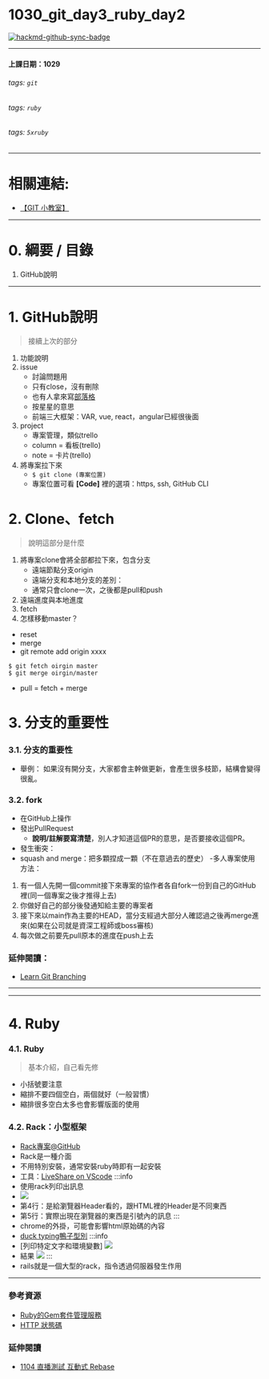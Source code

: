 # 1030_git_day3_ruby_day2 

[![hackmd-github-sync-badge](https://hackmd.io/NfcopxcNQYqR57gwVrbpOw/badge)](https://hackmd.io/NfcopxcNQYqR57gwVrbpOw)

---
#### 上課日期：1029
###### tags: `git`
###### tags: `ruby`
###### tags: `5xruby`


---
# 相關連結:
 - [【GIT 小教室】](https://www.youtube.com/playlist?list=PLBd8JGCAcUAF2_im__kqZTfEAKnlmfPJy)


---
# 0. 綱要 / 目錄
1. GitHub說明


---
# 1. GitHub說明
> 接續上次的部分
1. 功能說明
1. issue
    - 討論問題用
    - 只有close，沒有刪除
    - 也有人拿來寫[部落格](https://github.com/aszx87410/blog)
    - 按星星的意思
    - 前端三大框架：VAR, vue, react，angular已經很後面
1. project
    - 專案管理，類似trello
    - column = 看板(trello)
    - note = 卡片(trello)
1. 將專案拉下來
    - `$ git clone (專案位置)`
    - 專案位置可看 **[Code]** 裡的選項：https, ssh, GitHub CLI

# 2. Clone、fetch
> 說明這部分是什麼
1. 將專案clone會將全部都拉下來，包含分支
    - 遠端節點分支origin
    - 遠端分支和本地分支的差別：
    - 通常只會clone一次，之後都是pull和push
2. 遠端進度與本地進度
3. fetch
4. 怎樣移動master？
- reset
- merge
- git remote add origin xxxx
```
$ git fetch oirgin master
$ git merge oirgin/master
```
 - pull = fetch + merge



# 3. 分支的重要性
### 3.1. 分支的重要性
- 舉例：
    如果沒有開分支，大家都會主幹做更新，會產生很多枝節，結構會變得很亂。

### 3.2. fork
- 在GitHub上操作
- 發出PullRequest
    - **說明/註解要寫清楚**，別人才知道這個PR的意思，是否要接收這個PR。
- 發生衝突：
- squash and merge：把多顆捏成一顆（不在意過去的歷史）
-多人專案使用方法：
 1. 有一個人先開一個commit接下來專案的協作者各自fork一份到自己的GitHub裡(同一個專案之後才推得上去)
 2. 你做好自己的部分後發通知給主要的專案者
 3. 接下來以main作為主要的HEAD，當分支經過大部分人確認過之後再merge進來(如果在公司就是資深工程師或boss審核)
 4. 每次做之前要先pull原本的進度在push上去


### 延伸閱讀：
- [Learn Git Branching](https://learngitbranching.js.org/?locale=zh_TW)

---
---





# 4. Ruby
### 4.1. Ruby 
> 基本介紹，自己看先修
- 小括號要注意
- 縮排不要四個空白，兩個就好（一般習慣）
- 縮排很多空白太多也會影響版面的使用

### 4.2. Rack：小型框架
- [Rack專案@GitHub](https://github.com/rack/rack)
- Rack是一種介面
- 不用特別安裝，通常安裝ruby時即有一起安裝
- 工具：[LiveShare on VScode](https://xiaosean.github.io/vscode/2018-05-19-VSCode-Live-share/)
:::info
- 使用rack列印出訊息
-  ![](https://i.imgur.com/gRoExtz.png)
- 第4行：是給瀏覽器Header看的，跟HTML裡的Header是不同東西
- 第5行：實際出現在瀏覽器的東西是引號內的訊息
:::
- chrome的外掛，可能會影響html原始碼的內容
- [duck typing鴨子型別](https://zh.wikipedia.org/wiki/%E9%B8%AD%E5%AD%90%E7%B1%BB%E5%9E%8B)
:::info
- [列印特定文字和環境變數] 
 ![](https://i.imgur.com/3qwFDwy.png)
- 結果
 ![](https://i.imgur.com/3ITHMQm.png)
:::
 - rails就是一個大型的rack，指令透過伺服器發生作用



---

### 參考資源
- [Ruby的Gem套件管理服務](https://rubygems.org/) 
- [HTTP 狀態碼](https://developer.mozilla.org/zh-TW/docs/Web/HTTP/Status)

### 延伸閱讀
- [1104 直播測試 互動式 Rebase](https://www.youtube.com/watch?v=4iyWWyg1dFE)

